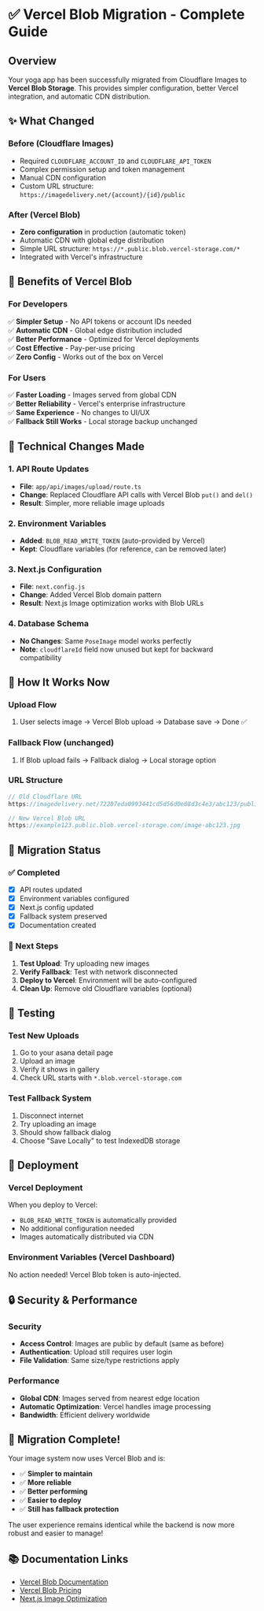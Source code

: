 # ✅ Vercel Blob Migration - Complete Guide

## Overview

Your yoga app has been successfully migrated from Cloudflare Images to **Vercel Blob Storage**. This provides simpler configuration, better Vercel integration, and automatic CDN distribution.

## ✨ What Changed

### Before (Cloudflare Images)

- Required `CLOUDFLARE_ACCOUNT_ID` and `CLOUDFLARE_API_TOKEN`
- Complex permission setup and token management
- Manual CDN configuration
- Custom URL structure: `https://imagedelivery.net/{account}/{id}/public`

### After (Vercel Blob)

- **Zero configuration** in production (automatic token)
- Automatic CDN with global edge distribution
- Simple URL structure: `https://*.public.blob.vercel-storage.com/*`
- Integrated with Vercel's infrastructure

## 🚀 Benefits of Vercel Blob

### For Developers

✅ **Simpler Setup** - No API tokens or account IDs needed  
✅ **Automatic CDN** - Global edge distribution included  
✅ **Better Performance** - Optimized for Vercel deployments  
✅ **Cost Effective** - Pay-per-use pricing  
✅ **Zero Config** - Works out of the box on Vercel

### For Users

✅ **Faster Loading** - Images served from global CDN  
✅ **Better Reliability** - Vercel's enterprise infrastructure  
✅ **Same Experience** - No changes to UI/UX  
✅ **Fallback Still Works** - Local storage backup unchanged

## 🔧 Technical Changes Made

### 1. API Route Updates

- **File**: `app/api/images/upload/route.ts`
- **Change**: Replaced Cloudflare API calls with Vercel Blob `put()` and `del()`
- **Result**: Simpler, more reliable image uploads

### 2. Environment Variables

- **Added**: `BLOB_READ_WRITE_TOKEN` (auto-provided by Vercel)
- **Kept**: Cloudflare variables (for reference, can be removed later)

### 3. Next.js Configuration

- **File**: `next.config.js`
- **Change**: Added Vercel Blob domain pattern
- **Result**: Next.js Image optimization works with Blob URLs

### 4. Database Schema

- **No Changes**: Same `PoseImage` model works perfectly
- **Note**: `cloudflareId` field now unused but kept for backward compatibility

## 🎯 How It Works Now

### Upload Flow

1. User selects image → Vercel Blob upload → Database save → Done ✅

### Fallback Flow (unchanged)

1. If Blob upload fails → Fallback dialog → Local storage option

### URL Structure

```typescript
// Old Cloudflare URL
https://imagedelivery.net/72207eda0993441cd5d56d0e08d3c4e3/abc123/public

// New Vercel Blob URL
https://example123.public.blob.vercel-storage.com/image-abc123.jpg
```

## 🔄 Migration Status

### ✅ Completed

- [x] API routes updated
- [x] Environment variables configured
- [x] Next.js config updated
- [x] Fallback system preserved
- [x] Documentation created

### 📝 Next Steps

1. **Test Upload**: Try uploading new images
2. **Verify Fallback**: Test with network disconnected
3. **Deploy to Vercel**: Environment will be auto-configured
4. **Clean Up**: Remove old Cloudflare variables (optional)

## 🧪 Testing

### Test New Uploads

1. Go to your asana detail page
2. Upload an image
3. Verify it shows in gallery
4. Check URL starts with `*.blob.vercel-storage.com`

### Test Fallback System

1. Disconnect internet
2. Try uploading an image
3. Should show fallback dialog
4. Choose "Save Locally" to test IndexedDB storage

## 🚀 Deployment

### Vercel Deployment

When you deploy to Vercel:

- `BLOB_READ_WRITE_TOKEN` is automatically provided
- No additional configuration needed
- Images automatically distributed via CDN

### Environment Variables (Vercel Dashboard)

No action needed! Vercel Blob token is auto-injected.

## 🔒 Security & Performance

### Security

- **Access Control**: Images are public by default (same as before)
- **Authentication**: Upload still requires user login
- **File Validation**: Same size/type restrictions apply

### Performance

- **Global CDN**: Images served from nearest edge location
- **Automatic Optimization**: Vercel handles image processing
- **Bandwidth**: Efficient delivery worldwide

## 🎉 Migration Complete!

Your image system now uses Vercel Blob and is:

- ✅ **Simpler to maintain**
- ✅ **More reliable**
- ✅ **Better performing**
- ✅ **Easier to deploy**
- ✅ **Still has fallback protection**

The user experience remains identical while the backend is now more robust and easier to manage!

## 📚 Documentation Links

- [Vercel Blob Documentation](https://vercel.com/docs/storage/vercel-blob)
- [Vercel Blob Pricing](https://vercel.com/docs/storage/vercel-blob/usage-and-pricing)
- [Next.js Image Optimization](https://nextjs.org/docs/app/building-your-application/optimizing/images)
